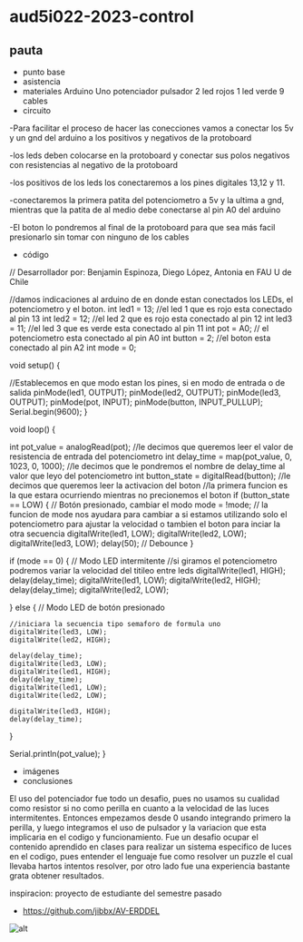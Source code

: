 # aud5i022-2023-control

## pauta

- punto base
- asistencia
- materiales
  Arduino Uno
  potenciador
  pulsador
  2 led rojos
  1 led verde
  9 cables
- circuito

-Para facilitar el proceso de hacer las conecciones vamos a conectar los 5v y un gnd del arduino a los positivos y negativos de la protoboard

-los leds deben colocarse en la protoboard y conectar sus polos negativos con resistencias al negativo de la protoboard

-los positivos de los leds los conectaremos a los pines digitales 13,12 y 11.

-conectaremos la primera patita del potenciometro a 5v y la ultima a gnd, mientras que la patita de al medio debe conectarse al pin A0 del arduino

-El boton lo pondremos al final de la protoboard para que sea más facil presionarlo sin tomar con ninguno de los cables

- código

// Desarrollador por: Benjamin Espinoza, Diego López, Antonia en FAU U de Chile

//damos indicaciones al arduino de en donde estan conectados los LEDs, el potenciometro y el boton.
int led1 = 13; //el led 1 que es rojo esta conectado al pin 13
int led2 = 12; //el led 2 que es rojo esta conectado al pin 12
int led3 = 11; //el led 3 que es verde esta conectado al pin 11
int pot = A0; // el potenciometro esta conectado al pin A0
int button = 2; //el boton esta conectado al pin A2
int mode = 0;

void setup() {

//Establecemos en que modo estan los pines, si en modo de entrada o de salida
pinMode(led1, OUTPUT);
pinMode(led2, OUTPUT);
pinMode(led3, OUTPUT);
pinMode(pot, INPUT);
pinMode(button, INPUT_PULLUP);
Serial.begin(9600);
}

void loop() {

int pot_value = analogRead(pot); //le decimos que queremos leer el valor de resistencia de entrada del potenciometro
int delay_time = map(pot_value, 0, 1023, 0, 1000); //le decimos que le pondremos el nombre de delay_time al valor que leyo del potenciometro
int button_state = digitalRead(button); //le decimos que queremos leer la activacion del boton
//la primera funcion es la que estara ocurriendo mientras no precionemos el boton
if (button_state == LOW) {
// Botón presionado, cambiar el modo
mode = !mode; // la funcion de mode nos ayudara para cambiar a si estamos utilizando solo el potenciometro para ajustar la velocidad o tambien el boton para inciar la otra secuencia
digitalWrite(led1, LOW);
digitalWrite(led2, LOW);
digitalWrite(led3, LOW);
delay(50); // Debounce
}

if (mode == 0) {
// Modo LED intermitente
//si giramos el potenciometro podremos variar la velocidad del titileo entre leds
digitalWrite(led1, HIGH);
delay(delay_time);
digitalWrite(led1, LOW);
digitalWrite(led2, HIGH);
delay(delay_time);
digitalWrite(led2, LOW);

} else {
// Modo LED de botón presionado

    //iniciara la secuencia tipo semaforo de formula uno
    digitalWrite(led3, LOW);
    digitalWrite(led2, HIGH);

    delay(delay_time);
    digitalWrite(led3, LOW);
    digitalWrite(led1, HIGH);
    delay(delay_time);
    digitalWrite(led1, LOW);
    digitalWrite(led2, LOW);

    digitalWrite(led3, HIGH);
    delay(delay_time);

}

Serial.println(pot_value);
}

- imágenes
- conclusiones

El uso del potenciador fue todo un desafio, pues no usamos su cualidad como resistor si no como perilla en cuanto a la velocidad de las luces intermitentes.
Entonces empezamos desde 0 usando integrando primero la perilla, y luego integramos el uso de pulsador y la variacion que esta implicaria en el codigo y
funcionamiento.
Fue un desafio ocupar el contenido aprendido en clases para realizar un sistema especifico de luces en el codigo, pues entender el lenguaje fue como resolver
un puzzle el cual llevaba hartos intentos resolver, por otro lado fue una experiencia bastante grata obtener resultados.

inspiracion: proyecto de estudiante del semestre pasado

- https://github.com/jibbx/AV-ERDDEL

![alt](foto.jpg "foto en clases")
